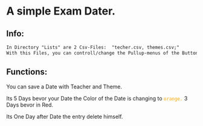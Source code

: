 # A simple Exam Dater.


## Info:
```diff
In Directory "Lists" are 2 Csv-Files:  "techer.csv, themes.csv;"
With this Files, you can controll/change the Pullup-menus of the Buttons "Teacher" and "Theme"
```

## Functions:

You can save a Date with Teacher and Theme.

Its 5 Days bevor your Date the Color of the Date is changing to <code style="color:orange">orange.</code>
3 Days bevor in Red.

Its One Day after Date the entry delete himself.



